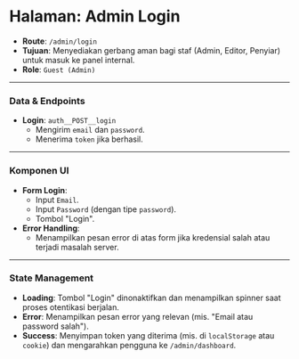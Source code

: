 # Halaman: Admin Login

- **Route**: `/admin/login`
- **Tujuan**: Menyediakan gerbang aman bagi staf (Admin, Editor, Penyiar) untuk masuk ke panel internal.
- **Role**: `Guest (Admin)`

---

### Data & Endpoints

- **Login**: `auth__POST__login`
  - Mengirim `email` dan `password`.
  - Menerima `token` jika berhasil.

---

### Komponen UI

- **Form Login**:
  - Input `Email`.
  - Input `Password` (dengan tipe `password`).
  - Tombol "Login".
- **Error Handling**:
  - Menampilkan pesan error di atas form jika kredensial salah atau terjadi masalah server.

---

### State Management

- **Loading**: Tombol "Login" dinonaktifkan dan menampilkan spinner saat proses otentikasi berjalan.
- **Error**: Menampilkan pesan error yang relevan (mis. "Email atau password salah").
- **Success**: Menyimpan token yang diterima (mis. di `localStorage` atau `cookie`) dan mengarahkan pengguna ke `/admin/dashboard`.
